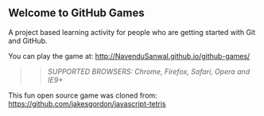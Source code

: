## Welcome to GitHub Games

A project based learning activity for people who are getting started with Git and GitHub.

You can play the game at: http://NavenduSanwal.github.io/github-games/

>> _*SUPPORTED BROWSERS*: Chrome, Firefox, Safari, Opera and IE9+_

This fun open source game was cloned from: https://github.com/jakesgordon/javascript-tetris
